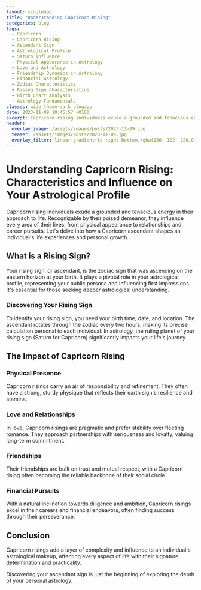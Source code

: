 ```yaml
---
layout: singleapp
title: "Understanding Capricorn Rising"
categories: blog
tags:
  - Capricorn
  - Capricorn Rising
  - Ascendant Sign
  - Astrological Profile
  - Saturn Influence
  - Physical Appearance in Astrology
  - Love and Astrology
  - Friendship Dynamics in Astrology
  - Financial Astrology
  - Zodiac Characteristics
  - Rising Sign Characteristics
  - Birth Chart Analysis
  - Astrology Fundamentals
classes: wide theme-dark blogapp
date: 2023-11-09 10:46:57 +0100
excerpt: Capricorn rising individuals exude a grounded and tenacious energy in their approach to life.
header:
  overlay_image: /assets/images/posts/2023-11-09.jpg
  teaser: /assets/images/posts/2023-11-09.jpg
  overlay_filter: linear-gradient(to right bottom,rgba(150, 122, 220,0.8), rgba(255,245,208,0.5))
---
```


# Understanding Capricorn Rising: Characteristics and Influence on Your Astrological Profile

Capricorn rising individuals exude a grounded and tenacious energy in their approach to life. Recognizable by their poised demeanor, they influence every area of their lives, from physical appearance to relationships and career pursuits. Let's delve into how a Capricorn ascendant shapes an individual's life experiences and personal growth.

## What is a Rising Sign?

Your rising sign, or ascendant, is the zodiac sign that was ascending on the eastern horizon at your birth. It plays a pivotal role in your astrological profile, representing your public persona and influencing first impressions. It's essential for those seeking deeper astrological understanding.

### Discovering Your Rising Sign

To identify your rising sign, you need your birth time, date, and location. The ascendant rotates through the zodiac every two hours, making its precise calculation personal to each individual. In astrology, the ruling planet of your rising sign (Saturn for Capricorn) significantly impacts your life's journey.

## The Impact of Capricorn Rising

### Physical Presence

Capricorn risings carry an air of responsibility and refinement. They often have a strong, sturdy physique that reflects their earth sign's resilience and stamina.

### Love and Relationships

In love, Capricorn risings are pragmatic and prefer stability over fleeting romance. They approach partnerships with seriousness and loyalty, valuing long-term commitment.

### Friendships

Their friendships are built on trust and mutual respect, with a Capricorn rising often becoming the reliable backbone of their social circle.

### Financial Pursuits

With a natural inclination towards diligence and ambition, Capricorn risings excel in their careers and financial endeavors, often finding success through their perseverance.

## Conclusion

Capricorn risings add a layer of complexity and influence to an individual's astrological makeup, affecting every aspect of life with their signature determination and practicality.

Discovering your ascendant sign is just the beginning of exploring the depth of your personal astrology.
